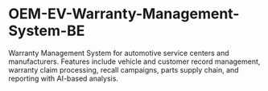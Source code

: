 # OEM-EV-Warranty-Management-System-BE
Warranty Management System for automotive service centers and manufacturers. Features include vehicle and customer record management, warranty claim processing, recall campaigns, parts supply chain, and reporting with AI-based analysis.
